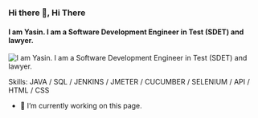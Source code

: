 ### Hi there 👋, Hi There
#### I am Yasin. I am a Software Development Engineer in Test (SDET) and lawyer. 
![I am Yasin. I am a Software Development Engineer in Test (SDET) and lawyer. ]([https://github.com/hanciyasin/hanciyasin/blob/main/Yasin%20HANCI%20(3).png])


Skills: JAVA / SQL / JENKINS / JMETER / CUCUMBER / SELENIUM / API / HTML / CSS

- 🔭 I’m currently working on this page. 




